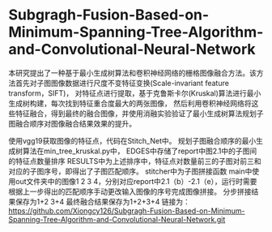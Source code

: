 # Subgragh-Fusion-Based-on-Minimum-Spanning-Tree-Algorithm-and-Convolutional-Neural-Network
本研究提出了一种基于最小生成树算法和卷积神经网络的栅格图像融合方法。该方法首先对子图图像数据进行尺度不变特征变换(Scale-invariant feature transform，SIFT)，
对特征点进行提取，基于克鲁斯卡尔(Kruskal)算法进行最小生成树构建，每次找到特征重合度最大的两张图像，
然后利用卷积神经网络将这些特征融合，得到最终的融合图像，并使用消融实验验证了最小生成树算法规划子图融合顺序对图像融合结果效果的提升。

使用vgg19获取图像的特征点，代码在Stitch_Net中。
规划子图融合顺序的最小生成树算法在min_tree_kruskal.py中，
EDGES中存储了report中图2.1中的子图间的特征点数量排序
RESULTS中为上述排序中，特征点对数量前三的子图对前三和对应的子图序号，即得出了子图匹配顺序。
stitcher中为子图拼接函数
main中使用out文件夹中的图像1 2 3 4，分别对应report中2.1（b）-2.1（e），运行时需要根据上一步得出的匹配顺序手动更改输入图像的序号完成图像拼接。
分步拼接结果保存为1+2  3+4 最终融合结果保存为1+2+3+4
链接为：https://github.com/Xiongcy126/Subgragh-Fusion-Based-on-Minimum-Spanning-Tree-Algorithm-and-Convolutional-Neural-Network.git
